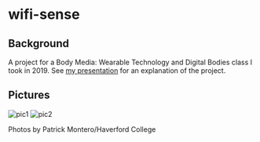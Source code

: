 # wifi-sense

## Background
A project for a Body Media: Wearable Technology and Digital Bodies class I took in 2019. See [my presentation](/Wearable%20Tech%20Art%20Project%20Proposal%20subconsciously%20sensing%20WiFi%20networks.pdf) for an explanation of the project.

## Pictures

![pic1](https://github.com/qubist/wifi-sense/blob/master/Data-Body%2C%20Body-Data_dsc9157_Patrick%20Montero.jpg)
![pic2](https://github.com/qubist/wifi-sense/blob/master/Data-Body%2C%20Body-Data_dsc9159_Patrick%20Montero.jpg)

Photos by Patrick Montero/Haverford College
